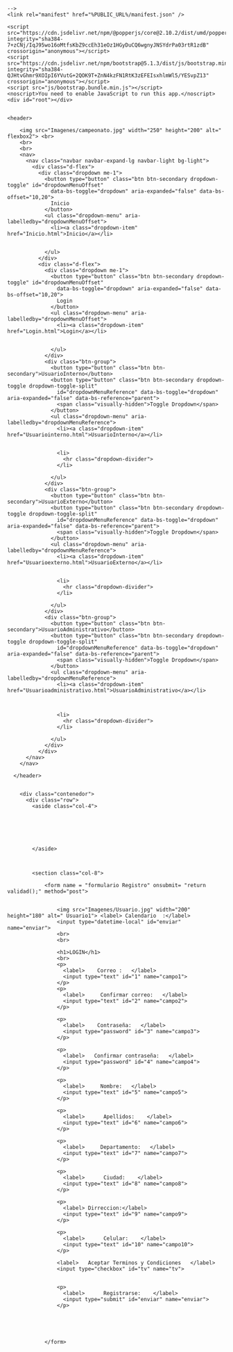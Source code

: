<!DOCTYPE html> 
<html lang="en"><!D
  <head>
    <meta charset="utf-8" />
    <link rel="icon" href="%PUBLIC_URL%/favicon.ico" />
    <meta name="viewport" content="width=device-width, initial-scale=1" />
    <meta name="theme-color" content="#000000" />
    <link rel="stylesheet" href="css/bootstrap-grid.min.css">
    <meta charset="UTF-8">
    <meta name="viewport" content="width=devise-width">
    <meta name="robots" content="Diseño de paginas,uninorte">
    <meta http-equiv="X-UA-Compatible" content="IE=edge">
    <meta name="viewport" content="width=device-width, initial-scale=1.0">
    <title>Campeonato de futbol </title>
    <link rel="stylesheet" href="CSS/estilos.CSS">
    <link href="https://cdn.jsdelivr.net/npm/bootstrap@5.0.0-beta3/dist/css/bootstrap.min.css" rel="stylesheet"
    integrity="sha384-eOJMYsd53ii+scO/bJGFsiCZc+5NDVN2yr8+0RDqr0Ql0h+rP48ckxlpbzKgwra6" crossorigin="anonymous">
    <script src="https://cdn.jsdelivr.net/npm/bootstrap@5.0.0-beta3/dist/js/bootstrap.bundle.min.js"
    integrity="sha384-JEW9xMcG8R+pH31jmWH6WWP0WintQrMb4s7ZOdauHnUtxwoG2vI5DkLtS3qm9Ekf"
    crossorigin="anonymous"></script>
    <meta
      name="description"
      content="Web site created using create-react-app"
    />
    <link rel="apple-touch-icon" href="%PUBLIC_URL%/logo192.png" />
    
    -->
    <link rel="manifest" href="%PUBLIC_URL%/manifest.json" />
   
    
  </head>
  <body>
    
    <script src="https://cdn.jsdelivr.net/npm/@popperjs/core@2.10.2/dist/umd/popper.min.js" integrity="sha384-7+zCNj/IqJ95wo16oMtfsKbZ9ccEh31eOz1HGyDuCQ6wgnyJNSYdrPa03rtR1zdB" crossorigin="anonymous"></script>
    <script src="https://cdn.jsdelivr.net/npm/bootstrap@5.1.3/dist/js/bootstrap.min.js" integrity="sha384-QJHtvGhmr9XOIpI6YVutG+2QOK9T+ZnN4kzFN1RtK3zEFEIsxhlmWl5/YESvpZ13" crossorigin="anonymous"></script>
    <script src="js/bootstrap.bundle.min.js"></script>
    <noscript>You need to enable JavaScript to run this app.</noscript>
    <div id="root"></div>

    
    <header>

        <img src="Imagenes/campeonato.jpg" width="250" height="200" alt=" flexbox2"> <br>
        <br>
        <br>
        <nav>
          <nav class="navbar navbar-expand-lg navbar-light bg-light">
            <div class="d-flex">
              <div class="dropdown me-1">
                <button type="button" class="btn btn-secondary dropdown-toggle" id="dropdownMenuOffset"
                  data-bs-toggle="dropdown" aria-expanded="false" data-bs-offset="10,20">
                  Inicio
                </button>
                <ul class="dropdown-menu" aria-labelledby="dropdownMenuOffset">
                  <li><a class="dropdown-item" href="Inicio.html">Inicio</a></li>
    
    
                </ul>
              </div>
              <div class="d-flex">
                <div class="dropdown me-1">
                  <button type="button" class="btn btn-secondary dropdown-toggle" id="dropdownMenuOffset"
                    data-bs-toggle="dropdown" aria-expanded="false" data-bs-offset="10,20">
                    Login
                  </button>
                  <ul class="dropdown-menu" aria-labelledby="dropdownMenuOffset">
                    <li><a class="dropdown-item" href="Login.html">Login</a></li>
                   
    
                  </ul>
                </div>
                <div class="btn-group">
                  <button type="button" class="btn btn-secondary">UsuarioInterno</button>
                  <button type="button" class="btn btn-secondary dropdown-toggle dropdown-toggle-split"
                    id="dropdownMenuReference" data-bs-toggle="dropdown" aria-expanded="false" data-bs-reference="parent">
                    <span class="visually-hidden">Toggle Dropdown</span>
                  </button>
                  <ul class="dropdown-menu" aria-labelledby="dropdownMenuReference">
                    <li><a class="dropdown-item" href="Usuariointerno.html">UsuarioInterno</a></li>
                    
    
                    <li>
                      <hr class="dropdown-divider">
                    </li>
    
                  </ul>
                </div>
                <div class="btn-group">
                  <button type="button" class="btn btn-secondary">UsuarioExterno</button>
                  <button type="button" class="btn btn-secondary dropdown-toggle dropdown-toggle-split"
                    id="dropdownMenuReference" data-bs-toggle="dropdown" aria-expanded="false" data-bs-reference="parent">
                    <span class="visually-hidden">Toggle Dropdown</span>
                  </button>
                  <ul class="dropdown-menu" aria-labelledby="dropdownMenuReference">
                    <li><a class="dropdown-item" href="Usuarioexterno.html">UsuarioExterno</a></li>
    
    
                    <li>
                      <hr class="dropdown-divider">
                    </li>
    
                  </ul>
                </div>
                <div class="btn-group">
                  <button type="button" class="btn btn-secondary">UsuarioAdministrativo</button>
                  <button type="button" class="btn btn-secondary dropdown-toggle dropdown-toggle-split"
                    id="dropdownMenuReference" data-bs-toggle="dropdown" aria-expanded="false" data-bs-reference="parent">
                    <span class="visually-hidden">Toggle Dropdown</span>
                  </button>
                  <ul class="dropdown-menu" aria-labelledby="dropdownMenuReference">
                    <li><a class="dropdown-item" href="Usuarioadministrativo.html">UsuarioAdministrativo</a></li>
                    
    
    
                    <li>
                      <hr class="dropdown-divider">
                    </li>
    
                  </ul>
                </div>
              </div>
          </nav>
        </nav>
    
      </header>
    
    
        <div class="contenedor">
          <div class="row">
            <aside class="col-4">
                
            
    
                
                
                
            </aside>
    
    
    
            <section class="col-8">
    
                <form name = "formulario Registro" onsubmit= "return validad();" method="post"> 


                    <img src="Imagenes/Usuario.jpg" width="200" height="180" alt=" Usuario1"> <label> Calendario  :</label>
                    <input type="datetime-local" id="enviar" name="enviar"> 
                    <br>
                    <br>
    
                    <h1>LOGIN</h1>
                    <br>
                    <p>
                      <label>    Correo :   </label>
                      <input type="text" id="1" name="campo1">
                    </p>
                    <p>
                      <label>     Confirmar correo:   </label>
                      <input type="text" id="2" name="campo2">
                    </p>
                
                    <p>
                      <label>    Contraseña:   </label>
                      <input type="password" id="3" name="campo3">
                    </p>
                
                    <p>
                      <label>   Confirmar contraseña:   </label>
                      <input type="password" id="4" name="campo4">
                    </p>
                
                    <p>
                      <label>     Nombre:   </label>
                      <input type="text" id="5" name="campo5">
                    </p>
                
                    <p>
                      <label>      Apellidos:    </label>
                      <input type="text" id="6" name="campo6">
                    </p>
                
                    <p>
                      <label>     Departamento:   </label>
                      <input type="text" id="7" name="campo7">
                    </p>
                
                    <p>
                      <label>      Ciudad:    </label>
                      <input type="text" id="8" name="campo8">
                    </p>
                
                    <p>
                      <label> Dirreccion:</label>
                      <input type="text" id="9" name="campo9">
                    </p>
                
                    <p>
                      <label>      Celular:    </label>
                      <input type="text" id="10" name="campo10">
                    </p>
                
                    <label>   Aceptar Terminos y Condiciones   </label>
                    <input type="checkbox" id="tv" name="tv">
                
                
                    <p>
                      <label>      Registrarse:    </label>
                      <input type="submit" id="enviar" name="enviar">
                    </p>
                
                
                
                
                
                </form>
        
  </body>
</html> 
